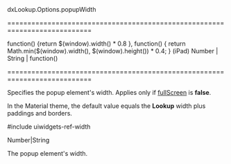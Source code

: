 <!--id-->dxLookup.Options.popupWidth<!--/id-->
===========================================================================
<!--default-->function() {return $(window).width() * 0.8 }, function() { return Math.min($(window).width(), $(window).height()) * 0.4; } (iPad)<!--/default-->
<!--type-->Number | String | function()<!--/type-->
===========================================================================

<!--shortDescription-->
Specifies the popup element's width. Applies only if [fullScreen](/Documentation/ApiReference/UI_Widgets/dxLookup/Configuration/#fullScreen) is **false**.
<!--/shortDescription-->

<!--fullDescription-->
In the Material theme, the default value equals the **Lookup** width plus paddings and borders.

#include uiwidgets-ref-width
<!--/fullDescription-->
<!--typeFunctionReturnType-->Number|String<!--/typeFunctionReturnType-->
<!--typeFunctionReturnDescription-->
The popup element's width.
<!--/typeFunctionReturnDescription-->